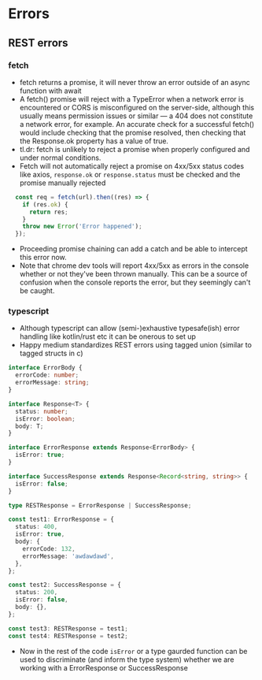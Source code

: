 # Errors

## REST errors

### fetch

- fetch returns a promise, it will never throw an error outside of an async function with await
- A fetch() promise will reject with a TypeError when a network error is encountered or CORS is misconfigured on the server-side, although this usually means permission issues or similar — a 404 does not constitute a network error, for example. An accurate check for a successful fetch() would include checking that the promise resolved, then checking that the Response.ok property has a value of true.
- tl.dr: fetch is unlikely to reject a promise when properly configured and under normal conditions.
- Fetch will not automatically reject a promise on 4xx/5xx status codes like axios, `response.ok` or `response.status` must be checked and the promise manually rejected

```js
  const req = fetch(url).then((res) => {
    if (res.ok) {
      return res;
    }
    throw new Error('Error happened');
  });
```

- Proceeding promise chaining can add a catch and be able to intercept this error now.
- Note that chrome dev tools will report 4xx/5xx as errors in the console whether or not they've been thrown manually. This can be a source of confusion when the console reports the error, but they seemingly can't be caught.

### typescript

- Although typescript can allow (semi-)exhaustive typesafe(ish) error handling like kotlin/rust etc it can be onerous to set up
- Happy medium standardizes REST errors using tagged union (similar to tagged structs in c)

```ts
interface ErrorBody {
  errorCode: number;
  errorMessage: string;
}

interface Response<T> {
  status: number;
  isError: boolean;
  body: T;
}

interface ErrorResponse extends Response<ErrorBody> {
  isError: true;
}

interface SuccessResponse extends Response<Record<string, string>> {
  isError: false;
}

type RESTResponse = ErrorResponse | SuccessResponse;

const test1: ErrorResponse = {
  status: 400,
  isError: true,
  body: {
    errorCode: 132,
    errorMessage: 'awdawdawd',
  },
};

const test2: SuccessResponse = {
  status: 200,
  isError: false,
  body: {},
};

const test3: RESTResponse = test1;
const test4: RESTResponse = test2;

```

- Now in the rest of the code `isError` or a type gaurded function can be used to discriminate (and inform the type system) whether we are working with a ErrorResponse or SuccessResponse
